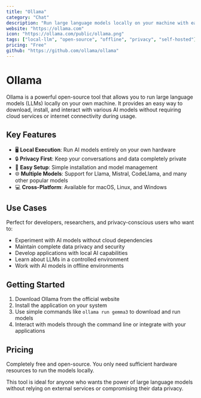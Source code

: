 ```yaml
---
title: "Ollama"
category: "Chat"
description: "Run large language models locally on your machine with ease. Open-source tool for running LLMs like Llama, Mistral, and more offline."
website: "https://ollama.com"
icon: "https://ollama.com/public/ollama.png"
tags: ["local-llm", "open-source", "offline", "privacy", "self-hosted"]
pricing: "Free"
github: "https://github.com/ollama/ollama"
---
```


# Ollama

Ollama is a powerful open-source tool that allows you to run large language models (LLMs) locally on your own machine. It provides an easy way to download, install, and interact with various AI models without requiring cloud services or internet connectivity during usage.

## Key Features
- 🖥️ **Local Execution**: Run AI models entirely on your own hardware
- 🔒 **Privacy First**: Keep your conversations and data completely private
- 🚀 **Easy Setup**: Simple installation and model management
- 🌐 **Multiple Models**: Support for Llama, Mistral, CodeLlama, and many other popular models
- 💻 **Cross-Platform**: Available for macOS, Linux, and Windows

## Use Cases
Perfect for developers, researchers, and privacy-conscious users who want to:
- Experiment with AI models without cloud dependencies
- Maintain complete data privacy and security
- Develop applications with local AI capabilities
- Learn about LLMs in a controlled environment
- Work with AI models in offline environments

## Getting Started
1. Download Ollama from the official website
2. Install the application on your system
3. Use simple commands like `ollama run gemma3` to download and run models
4. Interact with models through the command line or integrate with your applications

## Pricing
Completely free and open-source. You only need sufficient hardware resources to run the models locally.

This tool is ideal for anyone who wants the power of large language models without relying on external services or compromising their data privacy.
